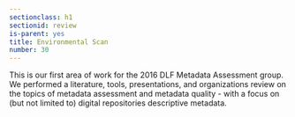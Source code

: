 ```yaml
---
sectionclass: h1
sectionid: review
is-parent: yes
title: Environmental Scan
number: 30
---
```

This is our first area of work for the 2016 DLF Metadata Assessment group. We performed a literature, tools, presentations, and organizations review on the topics of metadata assessment and metadata quality - with a focus on (but not limited to) digital repositories descriptive metadata.
